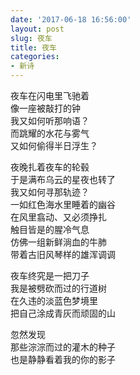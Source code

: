 ```yaml
---
date: '2017-06-18 16:56:00'
layout: post
slug: 夜车
title: 夜车
categories:
- 新诗
---
```


夜车在闪电里飞驰着  
像一座被敲打的钟  
我又如何听那响语？  
而跳耀的水花与雾气  
又如何偷得半日浮生？

夜晚扎着夜车的轮毂  
于是满布乌云的星夜也转了  
我又如何寻那轨迹？  
一如红色海水里睡着的幽谷  
在风里翕动、又必须挣扎  
触目皆是的腥冷气息  
仿佛一组新鲜淌血的牛肺  
带着古旧风琴样的雄浑调调

夜车终究是一把刀子  
我是被劈砍而过的行道树  
在久违的淡蓝色梦境里  
把自己涂成青灰而顽固的山

忽然发现  
那些淙淙而过的灌木的种子  
也是静静看着我的你的影子
